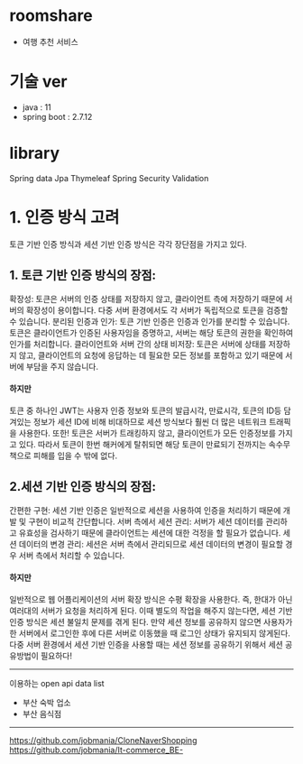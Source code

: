 # roomshare
- 여행 추천 서비스 

# 기술 ver
- java : 11
- spring boot : 2.7.12


# library 
Spring data Jpa
Thymeleaf
Spring Security
Validation


# 1.  인증 방식 고려 
토큰 기반 인증 방식과 세션 기반 인증 방식은 각각 장단점을 가지고 있다.

## 1. 토큰 기반 인증 방식의 장점:

확장성: 토큰은 서버의 인증 상태를 저장하지 않고, 클라이언트 측에 저장하기 때문에 서버의 확장성이 용이합니다. 다중 서버 환경에서도 각 서버가 독립적으로 토큰을 검증할 수 있습니다.
분리된 인증과 인가: 토큰 기반 인증은 인증과 인가를 분리할 수 있습니다. 토큰은 클라이언트가 인증된 사용자임을 증명하고, 서버는 해당 토큰의 권한을 확인하여 인가를 처리합니다.
클라이언트와 서버 간의 상태 비저장: 토큰은 서버에 상태를 저장하지 않고, 클라이언트의 요청에 응답하는 데 필요한 모든 정보를 포함하고 있기 때문에 서버에 부담을 주지 않습니다.

#### 하지만
토큰 중 하나인 JWT는 사용자 인증 정보와 토큰의 발급시각, 만료시각, 토큰의 ID등 담겨있는 정보가 
세션 ID에 비해 비대하므로 세션 방식보다 훨씬 더 많은 네트워크 트래픽을 사용한다.
또한!
토큰은 서버가 트래킹하지 않고, 클라이언트가 모든 인증정보를 가지고 있다. 
따라서 토큰이 한번 해커에게 탈취되면 해당 토큰이 만료되기 전까지는 속수무책으로 피해를 입을 수 밖에 없다.


## 2.세션 기반 인증 방식의 장점:

간편한 구현: 세션 기반 인증은 일반적으로 세션을 사용하여 인증을 처리하기 때문에 개발 및 구현이 비교적 간단합니다.
서버 측에서 세션 관리: 서버가 세션 데이터를 관리하고 유효성을 검사하기 때문에 클라이언트는 세션에 대한 걱정을 할 필요가 없습니다.
세션 데이터의 변경 관리: 세션은 서버 측에서 관리되므로 세션 데이터의 변경이 필요할 경우 서버 측에서 처리할 수 있습니다.

#### 하지만

일반적으로 웹 어플리케이션의 서버 확장 방식은 수평 확장을 사용한다. 
즉, 한대가 아닌 여러대의 서버가 요청을 처리하게 된다. 이때 별도의 작업을 해주지 않는다면, 세션 기반 인증 방식은 세션 불일치 문제를 겪게 된다.
만약 세션 정보를 공유하지 않으면 사용자가 한 서버에서 로그인한 후에 다른 서버로 이동했을 때 로그인 상태가 유지되지 않게된다.
다중 서버 환경에서 세션 기반 인증을 사용할 때는 세션 정보를 공유하기 위해서 세션 공유방법이 필요하다!




---------------------

이용하는 open api data list 
- 부산 숙박 업소
- 부산 음식점


--------------

https://github.com/jobmania/CloneNaverShopping
https://github.com/jobmania/It-commerce_BE-
